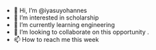 - 👋 Hi, I’m @iyasuyohannes
- 👀 I’m interested in scholarship 
- 🌱 I’m currently learning engineering 
- 💞️ I’m looking to collaborate on this opportunity .
- 📫 How to reach me this week 

<!---
iyasuyohannes/iyasuyohannes is a ✨ special ✨ repository because its `README.md` (this file) appears on your GitHub profile.
You can click the Preview link to take a look at your changes.
--->
